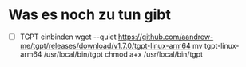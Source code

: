 # Was es noch zu tun gibt

- [ ] TGPT einbinden
    wget --quiet https://github.com/aandrew-me/tgpt/releases/download/v1.7.0/tgpt-linux-arm64
    mv tgpt-linux-arm64 /usr/local/bin/tgpt
    chmod a+x /usr/local/bin/tgpt

